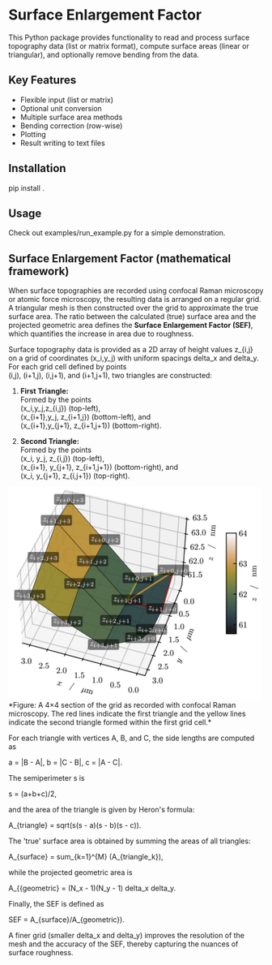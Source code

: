# Surface Enlargement Factor

This Python package provides functionality to read and process surface topography data
(list or matrix format), compute surface areas (linear or triangular), and optionally
remove bending from the data.

## Key Features
- Flexible input (list or matrix)
- Optional unit conversion
- Multiple surface area methods
- Bending correction (row-wise)
- Plotting
- Result writing to text files

## Installation
pip install .

## Usage
Check out examples/run_example.py for a simple demonstration.


## Surface Enlargement Factor (mathematical framework)

When surface topographies are recorded using confocal Raman microscopy or atomic force microscopy, the resulting data is arranged on a regular grid. A triangular mesh is then constructed over the grid to approximate the true surface area. The ratio between the calculated (true) surface area and the projected geometric area defines the **Surface Enlargement Factor (SEF)**, which quantifies the increase in area due to roughness.

Surface topography data is provided as a 2D array of height values z_{i,j} on a grid of coordinates (x_i,y_j) with uniform spacings delta_x and delta_y. For each grid cell defined by points  
(i,j), (i+1,j), (i,j+1), and (i+1,j+1), two triangles are constructed:

1. **First Triangle:**  
   Formed by the points  
   (x_i,y_j,z_{i,j}) (top-left),  
   (x_{i+1},y_j, z_{i+1,j}) (bottom-left), and  
   (x_{i+1},y_{j+1}, z_{i+1,j+1}) (bottom-right).

2. **Second Triangle:**  
   Formed by the points  
   (x_i, y_j, z_{i,j}) (top-left),  
   (x_{i+1}, y_{j+1}, z_{i+1,j+1}) (bottom-right), and  
   (x_i, y_{j+1}, z_{i,j+1}) (top-right).

<img src="/triangular_mesh_with_labels.png" alt="Exemplary mesh built from triangles" width="500"/>
*Figure: A 4×4 section of the grid as recorded with confocal Raman microscopy. The red lines indicate the first triangle and the yellow lines indicate the second triangle formed within the first grid cell.*

For each triangle with vertices A, B, and C, the side lengths are computed as

a = |B - A|,
b = |C - B|,
c = |A - C|.

The semiperimeter s is

s = (a+b+c)/2,

and the area of the triangle is given by Heron's formula:

A_{triangle} = sqrt(s(s - a)(s - b)(s - c)).

The 'true' surface area is obtained by summing the areas of all triangles:

A_{surface} = sum_{k=1}^{M} (A_{triangle_k}),

while the projected geometric area is

A_{{geometric} = (N_x - 1)(N_y - 1) delta_x delta_y.

Finally, the SEF is defined as

SEF = A_{surface}/A_{geometric}).

A finer grid (smaller delta_x and delta_y) improves the resolution of the mesh and the accuracy of the SEF, thereby capturing the nuances of surface roughness.
